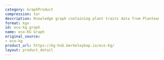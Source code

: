 ```yaml
---
category: GraphProduct
compression: tar
description: Knowledge graph containing plant traits data from Planteome and EOL TraitBank
format: kgx
id: eco-kg.graph
name: eco-KG Graph
original_source:
- eco-kg
product_url: https://kg-hub.berkeleybop.io/eco-kg/
layout: product_detail
---
```

